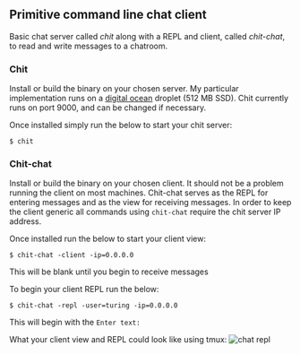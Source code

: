 ## Primitive command line chat client

Basic chat server called *chit* along with a REPL and client, called
*chit-chat*, to read and write messages to a chatroom.

### Chit

Install or build the binary on your chosen server. My particular implementation
runs on a [digital ocean](https://www.digitalocean.com/pricing/) droplet (512 MB SSD).
 Chit currently runs on port 9000, and can be changed if necessary.

Once installed simply run the below to start your chit server:
 ```
$ chit
 ```

### Chit-chat

Install or build the binary on your chosen client. It should not be a problem
running the client on most machines. Chit-chat serves as the REPL for entering
 messages and as the view for receiving messages. In order to keep the client
generic all commands using `chit-chat` require the chit server IP address.

Once installed run the below to start your client view:
```
$ chit-chat -client -ip=0.0.0.0
```
This will be blank until you begin to receive messages

To begin your client REPL run the below:
```
$ chit-chat -repl -user=turing -ip=0.0.0.0
```
This will begin with the `Enter text:`

What your client view and REPL could look like using tmux:
![chat repl](http://www.amaxwellblair.com/images/chat_repl.png)
